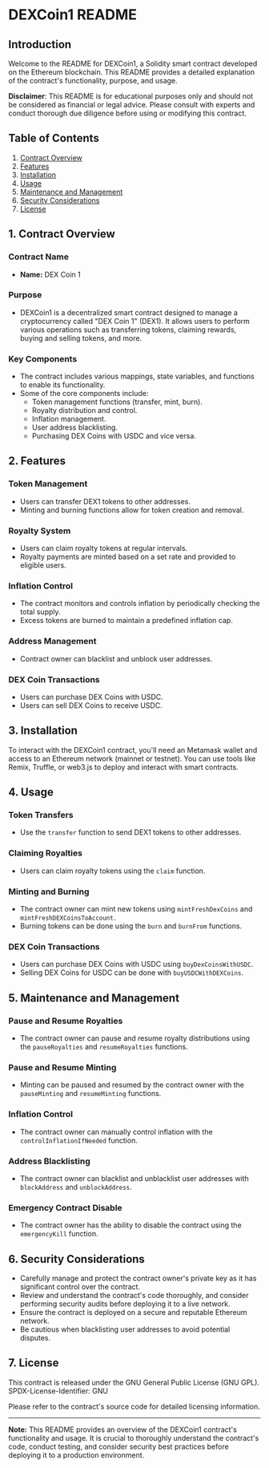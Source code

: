 # DEXCoin1 README

## Introduction

Welcome to the README for DEXCoin1, a Solidity smart contract developed on the Ethereum blockchain. This README provides a detailed explanation of the contract's functionality, purpose, and usage.

**Disclaimer**: This README is for educational purposes only and should not be considered as financial or legal advice. Please consult with experts and conduct thorough due diligence before using or modifying this contract.

## Table of Contents

1. [Contract Overview](#contract-overview)
2. [Features](#features)
3. [Installation](#installation)
4. [Usage](#usage)
5. [Maintenance and Management](#maintenance-and-management)
6. [Security Considerations](#security-considerations)
7. [License](#license)

## 1. Contract Overview

### Contract Name
- **Name:** DEX Coin 1

### Purpose
- DEXCoin1 is a decentralized smart contract designed to manage a cryptocurrency called "DEX Coin 1" (DEX1). It allows users to perform various operations such as transferring tokens, claiming rewards, buying and selling tokens, and more.

### Key Components
- The contract includes various mappings, state variables, and functions to enable its functionality.
- Some of the core components include:
  - Token management functions (transfer, mint, burn).
  - Royalty distribution and control.
  - Inflation management.
  - User address blacklisting.
  - Purchasing DEX Coins with USDC and vice versa.

## 2. Features

### Token Management
- Users can transfer DEX1 tokens to other addresses.
- Minting and burning functions allow for token creation and removal.

### Royalty System
- Users can claim royalty tokens at regular intervals.
- Royalty payments are minted based on a set rate and provided to eligible users.

### Inflation Control
- The contract monitors and controls inflation by periodically checking the total supply.
- Excess tokens are burned to maintain a predefined inflation cap.

### Address Management
- Contract owner can blacklist and unblock user addresses.

### DEX Coin Transactions
- Users can purchase DEX Coins with USDC.
- Users can sell DEX Coins to receive USDC.

## 3. Installation

To interact with the DEXCoin1 contract, you'll need an Metamask wallet and access to an Ethereum network (mainnet or testnet). You can use tools like Remix, Truffle, or web3.js to deploy and interact with smart contracts.

## 4. Usage

### Token Transfers
- Use the `transfer` function to send DEX1 tokens to other addresses.

### Claiming Royalties
- Users can claim royalty tokens using the `claim` function.

### Minting and Burning
- The contract owner can mint new tokens using `mintFreshDexCoins` and `mintFreshDEXCoinsToAccount`.
- Burning tokens can be done using the `burn` and `burnFrom` functions.

### DEX Coin Transactions
- Users can purchase DEX Coins with USDC using `buyDexCoinsWithUSDC`.
- Selling DEX Coins for USDC can be done with `buyUSDCWithDEXCoins`.

## 5. Maintenance and Management

### Pause and Resume Royalties
- The contract owner can pause and resume royalty distributions using the `pauseRoyalties` and `resumeRoyalties` functions.

### Pause and Resume Minting
- Minting can be paused and resumed by the contract owner with the `pauseMinting` and `resumeMinting` functions.

### Inflation Control
- The contract owner can manually control inflation with the `controlInflationIfNeeded` function.

### Address Blacklisting
- The contract owner can blacklist and unblacklist user addresses with `blockAddress` and `unblockAddress`.

### Emergency Contract Disable
- The contract owner has the ability to disable the contract using the `emergencyKill` function.

## 6. Security Considerations

- Carefully manage and protect the contract owner's private key as it has significant control over the contract.
- Review and understand the contract's code thoroughly, and consider performing security audits before deploying it to a live network.
- Ensure the contract is deployed on a secure and reputable Ethereum network.
- Be cautious when blacklisting user addresses to avoid potential disputes.

## 7. License

This contract is released under the GNU General Public License (GNU GPL). SPDX-License-Identifier: GNU

Please refer to the contract's source code for detailed licensing information.

---

**Note:** This README provides an overview of the DEXCoin1 contract's functionality and usage. It is crucial to thoroughly understand the contract's code, conduct testing, and consider security best practices before deploying it to a production environment.
